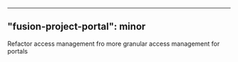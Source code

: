 
---
"fusion-project-portal": minor
--- 
Refactor access management fro more granular access management for portals
